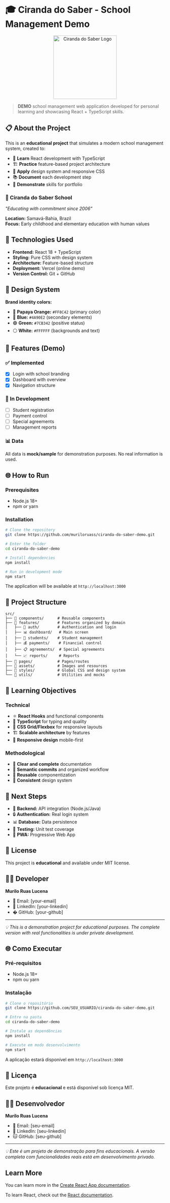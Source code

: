 # 🎓 Ciranda do Saber - School Management Demo

<div align="center">
  <img src="src/assets/ciranda-logo.png" alt="Ciranda do Saber Logo" width="200"/>
</div>

> **DEMO** school management web application developed for personal learning and showcasing React + TypeScript skills.

## 📋 About the Project

This is an **educational project** that simulates a modern school management system, created to:

- 🎯 **Learn** React development with TypeScript
- 🏗️ **Practice** feature-based project architecture
- 🎨 **Apply** design system and responsive CSS
- 📚 **Document** each development step
- 💼 **Demonstrate** skills for portfolio

### 🏫 Ciranda do Saber School
*"Educating with commitment since 2006"*

**Location:** Samavá-Bahia, Brazil  
**Focus:** Early childhood and elementary education with human values

## 🚀 Technologies Used

- **Frontend:** React 18 + TypeScript
- **Styling:** Pure CSS with design system
- **Architecture:** Feature-based structure
- **Deployment:** Vercel (online demo)
- **Version Control:** Git + GitHub

## 🎨 Design System

**Brand identity colors:**
- 🧡 **Papaya Orange:** `#FF8C42` (primary color)
- 🔵 **Blue:** `#4A90E2` (secondary elements)
- 🟢 **Green:** `#7CB342` (positive status)
- ⚪ **White:** `#FFFFFF` (backgrounds and text)

## 📱 Features (Demo)

### ✅ Implemented
- [x] Login with school branding
- [x] Dashboard with overview
- [x] Navigation structure

### 🚧 In Development
- [ ] Student registration
- [ ] Payment control
- [ ] Special agreements
- [ ] Management reports

### 📊 Data
All data is **mock/sample** for demonstration purposes. No real information is used.

## 🌐 How to Run

### Prerequisites
- Node.js 18+
- npm or yarn

### Installation
```bash
# Clone the repository
git clone https://github.com/muriloruass/ciranda-do-saber-demo.git

# Enter the folder
cd ciranda-do-saber-demo

# Install dependencies
npm install

# Run in development mode
npm start
```

The application will be available at `http://localhost:3000`

## 📂 Project Structure

```
src/
├── 📁 components/      # Reusable components
├── 📁 features/        # Features organized by domain
│   ├── 🔐 auth/        # Authentication and login
│   ├── 📊 dashboard/   # Main screen
│   ├── 👥 students/    # Student management
│   ├── 💰 payments/    # Financial control
│   ├── 📋 agreements/  # Special agreements
│   └── 📈 reports/     # Reports
├── 📁 pages/           # Pages/routes
├── 📁 assets/          # Images and resources
├── 📁 styles/          # Global CSS and design system
└── 📁 utils/           # Utilities and mocks
```

## 🎯 Learning Objectives

### Technical
- ⚛️ **React Hooks** and functional components
- 🔷 **TypeScript** for typing and quality
- 🎨 **CSS Grid/Flexbox** for responsive layouts
- 🏗️ **Scalable architecture** by features
- 📱 **Responsive design** mobile-first

### Methodological
- 📝 **Clear and complete** documentation
- 🔄 **Semantic commits** and organized workflow
- 🧪 **Reusable** componentization
- 📐 **Consistent** design system

## 🚀 Next Steps

- 🔗 **Backend:** API integration (Node.js/Java)
- 🔒 **Authentication:** Real login system
- 📊 **Database:** Data persistence
- 🧪 **Testing:** Unit test coverage
- 📱 **PWA:** Progressive Web App

## 📄 License

This project is **educational** and available under MIT license.

## 👨‍💻 Developer

**Murilo Ruas Lucena**
- 📧 Email: [your-email]
- 💼 LinkedIn: [your-linkedin]
- � GitHub: [your-github]

---

*💡 This is a demonstration project for educational purposes. The complete version with real functionalities is under private development.*

## 🌐 Como Executar

### Pré-requisitos
- Node.js 18+
- npm ou yarn

### Instalação

```bash
# Clone o repositório
git clone https://github.com/SEU_USUARIO/ciranda-do-saber-demo.git

# Entre na pasta
cd ciranda-do-saber-demo

# Instale as dependências
npm install

# Execute em modo desenvolvimento
npm start
```

A aplicação estará disponível em `http://localhost:3000`

## 📄 Licença

Este projeto é **educacional** e está disponível sob licença MIT.

## 👨‍💻 Desenvolvedor

**Murilo Ruas Lucena**
- 📧 Email: [seu-email]
- 💼 LinkedIn: [seu-linkedin]
- 🐱 GitHub: [seu-github]

---

*💡 Este é um projeto de demonstração para fins educacionais. A versão completa com funcionalidades reais está em desenvolvimento privado.*

## Learn More

You can learn more in the [Create React App documentation](https://facebook.github.io/create-react-app/docs/getting-started).

To learn React, check out the [React documentation](https://reactjs.org/).
